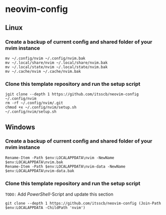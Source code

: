 # neovim-config

## Linux

### Create a backup of current config and shared folder of your nvim instance

```
mv ~/.config/nvim ~/.config/nvim.bak
mv ~/.local/share/nvim ~/.local/share/nvim.bak
mv ~/.local/state/nvim ~/.local/state/nvim.bak
mv ~/.cache/nvim ~/.cache/nvim.bak
```

### Clone this template repository and run the setup script

```
jgit clone --depth 1 https://github.com/itsscb/neovim-config ~/.config/nvim
rm -rf ~/.config/nvim/.git
chmod +x ~/.config/nvim/setup.sh
~/.config/nvim/setup.sh
```

## Windows

### Create a backup of current config and shared folder of your nvim instance
```
Rename-Item -Path $env:LOCALAPPDATA\nvim -NewName $env:LOCALAPPDATA\nvim.bak
Rename-Item -Path $env:LOCALAPPDATA\nvim-data -NewName $env:LOCALAPPDATA\nvim-data.bak
```

### Clone this template repository and run the setup script

`TODO:` Add *PowerShell*-Script and update this section

```
git clone --depth 1 https://github.com/itsscb/neovim-config (Join-Path $env:LOCALAPPDATA -ChildPath 'nvim')

```
